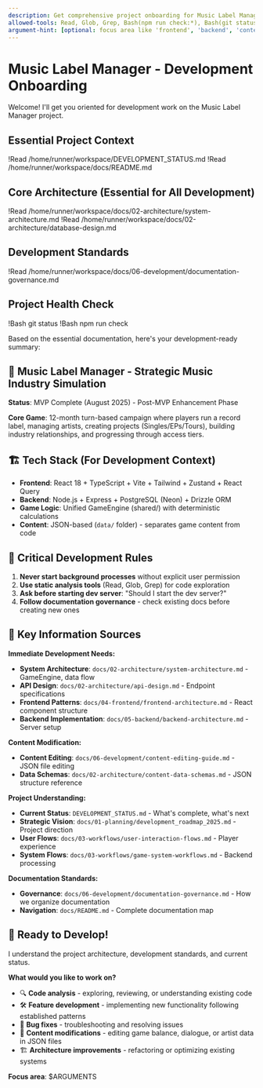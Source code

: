 ```yaml
---
description: Get comprehensive project onboarding for Music Label Manager development
allowed-tools: Read, Glob, Grep, Bash(npm run check:*), Bash(git status), Bash(lsof:*)
argument-hint: [optional: focus area like 'frontend', 'backend', 'content']
---
```


# Music Label Manager - Development Onboarding

Welcome! I'll get you oriented for development work on the Music Label Manager project.

## Essential Project Context
!Read /home/runner/workspace/DEVELOPMENT_STATUS.md
!Read /home/runner/workspace/docs/README.md

## Core Architecture (Essential for All Development)
!Read /home/runner/workspace/docs/02-architecture/system-architecture.md
!Read /home/runner/workspace/docs/02-architecture/database-design.md

## Development Standards
!Read /home/runner/workspace/docs/06-development/documentation-governance.md

## Project Health Check
!Bash git status
!Bash npm run check

Based on the essential documentation, here's your development-ready summary:

## 🎯 **Music Label Manager** - Strategic Music Industry Simulation
**Status**: MVP Complete (August 2025) - Post-MVP Enhancement Phase

**Core Game**: 12-month turn-based campaign where players run a record label, managing artists, creating projects (Singles/EPs/Tours), building industry relationships, and progressing through access tiers.

## 🏗️ **Tech Stack** (For Development Context)
- **Frontend**: React 18 + TypeScript + Vite + Tailwind + Zustand + React Query  
- **Backend**: Node.js + Express + PostgreSQL (Neon) + Drizzle ORM
- **Game Logic**: Unified GameEngine (shared/) with deterministic calculations
- **Content**: JSON-based (`data/` folder) - separates game content from code

## 🚨 **Critical Development Rules**
1. **Never start background processes** without explicit user permission
2. **Use static analysis tools** (Read, Glob, Grep) for code exploration  
3. **Ask before starting dev server**: "Should I start the dev server?"
4. **Follow documentation governance** - check existing docs before creating new ones

## 📁 **Key Information Sources**

**Immediate Development Needs:**
- **System Architecture**: `docs/02-architecture/system-architecture.md` - GameEngine, data flow
- **API Design**: `docs/02-architecture/api-design.md` - Endpoint specifications
- **Frontend Patterns**: `docs/04-frontend/frontend-architecture.md` - React component structure
- **Backend Implementation**: `docs/05-backend/backend-architecture.md` - Server setup

**Content Modification:**
- **Content Editing**: `docs/06-development/content-editing-guide.md` - JSON file editing
- **Data Schemas**: `docs/02-architecture/content-data-schemas.md` - JSON structure reference

**Project Understanding:**
- **Current Status**: `DEVELOPMENT_STATUS.md` - What's complete, what's next
- **Strategic Vision**: `docs/01-planning/development_roadmap_2025.md` - Project direction
- **User Flows**: `docs/03-workflows/user-interaction-flows.md` - Player experience
- **System Flows**: `docs/03-workflows/game-system-workflows.md` - Backend processing

**Documentation Standards:**
- **Governance**: `docs/06-development/documentation-governance.md` - How we organize documentation
- **Navigation**: `docs/README.md` - Complete documentation map

## 🎯 **Ready to Develop!**

I understand the project architecture, development standards, and current status. 

**What would you like to work on?**
- 🔍 **Code analysis** - exploring, reviewing, or understanding existing code
- 🛠️ **Feature development** - implementing new functionality following established patterns  
- 🐛 **Bug fixes** - troubleshooting and resolving issues
- 📝 **Content modifications** - editing game balance, dialogue, or artist data in JSON files
- 🏗️ **Architecture improvements** - refactoring or optimizing existing systems

**Focus area**: $ARGUMENTS